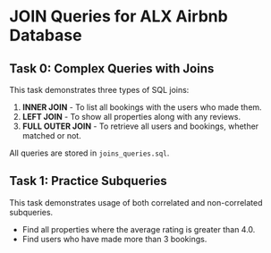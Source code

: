 # JOIN Queries for ALX Airbnb Database

## Task 0: Complex Queries with Joins

This task demonstrates three types of SQL joins:

1. **INNER JOIN** - To list all bookings with the users who made them.
2. **LEFT JOIN** - To show all properties along with any reviews.
3. **FULL OUTER JOIN** - To retrieve all users and bookings, whether matched or not.

All queries are stored in `joins_queries.sql`.

## Task 1: Practice Subqueries

This task demonstrates usage of both correlated and non-correlated subqueries.

- Find all properties where the average rating is greater than 4.0.
- Find users who have made more than 3 bookings.
